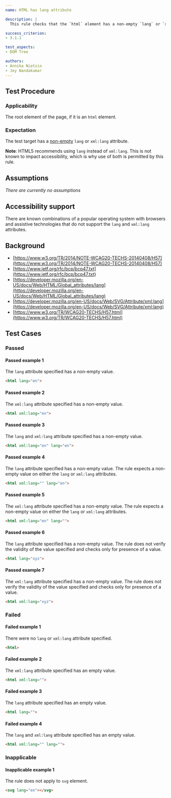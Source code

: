 ```yaml
---
name: HTML has lang attribute

description: |
  This rule checks that the `html` element has a non-empty `lang` or `xml:lang` attribute.

success_criterion:
- 3.1.1

test_aspects:
- DOM Tree

authors:
- Annika Nietzio
- Jey Nandakumar
---
```


## Test Procedure

### Applicability

The root element of the page, if it is an `html` element.

### Expectation

The test target has a [non-empty](#non-empty) `lang` or `xml:lang` attribute.

**Note**: HTML5 recommends using `lang` instead of `xml:lang`. This is not known to impact accessibility, which is why use of both is permitted by this rule.

## Assumptions

*There are currently no assumptions*

## Accessibility support

There are known combinations of a popular operating system with browsers and assistive technologies that do not support the `lang` and `xml:lang` attributes.

## Background

- [https://www.w3.org/TR/2014/NOTE-WCAG20-TECHS-20140408/H57](https://www.w3.org/TR/2014/NOTE-WCAG20-TECHS-20140408/H57)
- [https://www.ietf.org/rfc/bcp/bcp47.txt](https://www.ietf.org/rfc/bcp/bcp47.txt)
- [https://developer.mozilla.org/en-US/docs/Web/HTML/Global_attributes/lang](https://developer.mozilla.org/en-US/docs/Web/HTML/Global_attributes/lang)
- [https://developer.mozilla.org/en-US/docs/Web/SVG/Attribute/xml:lang](https://developer.mozilla.org/en-US/docs/Web/SVG/Attribute/xml:lang)
- [https://www.w3.org/TR/WCAG20-TECHS/H57.html](https://www.w3.org/TR/WCAG20-TECHS/H57.html)

## Test Cases

### Passed

#### Passed example 1

The `lang` attribute specified has a non-empty value.

```html
<html lang="en">
```

#### Passed example 2

The `xml:lang` attribute specified has a non-empty value.

```html
<html xml:lang="en">
```

#### Passed example 3

The `lang` and `xml:lang` attribute specified has a non-empty value.

```html
<html xml:lang="en" lang="en">
```

#### Passed example 4

The `lang` attribute specified has a non-empty value. The rule expects a non-empty value on either the `lang` or `xml:lang` attributes.

```html
<html xml:lang="" lang="en">
```

#### Passed example 5

The `xml:lang` attribute specified has a non-empty value. The rule expects a non-empty value on either the `lang` or `xml:lang` attributes.

```html
<html xml:lang="en" lang="">
```

#### Passed example 6

The `lang` attribute specified has a non-empty value. The rule does not verify the validity of the value specified and checks only for presence of a value.

```html
<html lang="xyz">
```

#### Passed example 7

The `xml:lang` attribute specified has a non-empty value. The rule does not verify the validity of the value specified and checks only for presence of a value.

```html
<html xml:lang="xyz">
```

### Failed

#### Failed example 1

There were no `lang` or `xml:lang` attribute specified.

```html
<html>
```

#### Failed example 2

The `xml:lang` attribute specified has an empty value.

```html
<html xml:lang="">
```

#### Failed example 3

The `lang` attribute specified has an empty value.

```html
<html lang="">
```

#### Failed example 4

The `lang` and `xml:lang` attribute specified has an empty value.

```html
<html xml:lang="" lang="">
```

### Inapplicable

#### Inapplicable example 1

The rule does not apply to `svg` element.

```html
<svg lang="en"></svg>
```